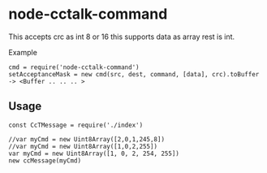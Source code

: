 # node-cctalk-command
This accepts crc as int 8 or 16 this supports data as array rest is int.


Example
```
cmd = require('node-cctalk-command')
setAcceptanceMask = new cmd(src, dest, command, [data], crc).toBuffer -> <Buffer .. .. .. >

```
## Usage
```
const CcTMessage = require('./index')

//var myCmd = new Uint8Array([2,0,1,245,8])
//var myCmd = new Uint8Array([1,0,2,255])
var myCmd = new Uint8Array([1, 0, 2, 254, 255])
new ccMessage(myCmd)
```